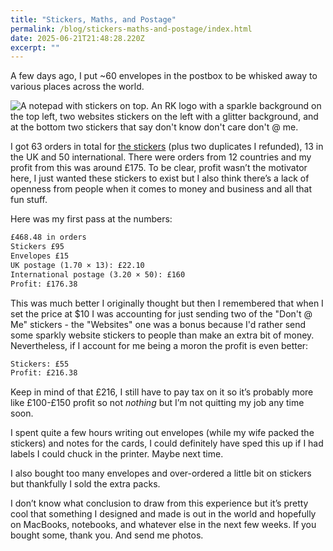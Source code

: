 ```yaml
---
title: "Stickers, Maths, and Postage"
permalink: /blog/stickers-maths-and-postage/index.html
date: 2025-06-21T21:48:28.220Z
excerpt: ""
---
```


A few days ago, I put ~60 envelopes in the postbox to be whisked away to various places across the world. 

![A notepad with stickers on top. An RK logo with a sparkle background on the top left, two websites stickers on the left with a glitter background, and at the bottom two stickers that say don't know don't care don't @ me.](https://cdn.rknight.me/site/2025/stickers-on-notebook.jpg)

I got 63 orders in total for [the stickers](https://rknight.me/blog/dont-at-me-stickers/) (plus two duplicates I refunded), 13 in the UK and 50 international. There were orders from 12 countries and my profit from this was around £175. To be clear, profit wasn’t the motivator here, I just wanted these stickers to exist but I also think there’s a lack of openness from people when it comes to money and business and all that fun stuff.

Here was my first pass at the numbers:

```txt
£468.48 in orders
Stickers £95
Envelopes £15
UK postage (1.70 × 13): £22.10
International postage (3.20 × 50): £160
Profit: £176.38
```

This was much better I originally thought but then I remembered that when I set the price at $10 I was accounting for just sending two of the "Don't @ Me" stickers - the "Websites" one was a bonus because I'd rather send some sparkly website stickers to people than make an extra bit of money. Nevertheless, if I account for me being a moron the profit is even better:

```txt
Stickers: £55
Profit: £216.38
```

Keep in mind of that £216, I still have to pay tax on it so it’s probably more like £100-£150 profit so not _nothing_ but I’m not quitting my job any time soon. 

I spent quite a few hours writing out envelopes (while my wife packed the stickers) and notes for the cards, I could definitely have sped this up if I had labels I could chuck in the printer. Maybe next time. 

I also bought too many envelopes and over-ordered a little bit on stickers but thankfully I sold the extra packs. 

I don’t know what conclusion to draw from this experience but it’s pretty cool that something I designed and made is out in the world and hopefully on MacBooks, notebooks, and whatever else in the next few weeks. If you bought some, thank you. And send me photos. 